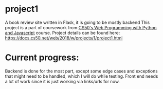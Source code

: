 # project1
A book review site written in Flask, it is going to be mostly backend
This project is a part of coursework from [CS50's Web Programming with Python and Javascript](https://www.edx.org/course/cs50s-web-programming-with-python-and-javascript) course.
Project details can be found here:
https://docs.cs50.net/web/2018/w/projects/1/project1.html

# Current progress:
Backend is done for the most part, except some edge cases and exceptions that might need to be handled, which I will do while testing. Front end needs a lot of work since it is just working via links/urls for now.
